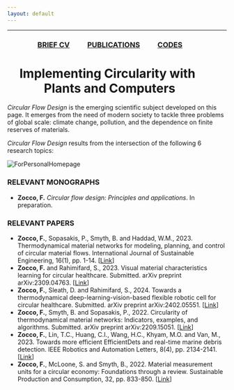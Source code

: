 ```yaml
---
layout: default
---
```


---

### &emsp;&emsp;&emsp;&emsp; [BRIEF CV](./Bio.html)  &emsp;&emsp;  [PUBLICATIONS](./Publications.html)  &emsp;&emsp;  [CODES](./Codes.html)  

# &emsp;Implementing Circularity with &emsp;&emsp;&emsp;Plants and Computers

_Circular_ _Flow_ _Design_ is the emerging scientific subject developed on this page. It emerges from the need of modern society to tackle three problems of global scale: climate change, pollution, and the dependence on finite reserves of materials.  

_Circular_ _Flow_ _Design_ results from the intersection of the following 6 research topics: 

![ForPersonalHomepage](https://github.com/fedezocco/fedezocco.github.io/assets/62107909/42f8ad07-7e93-4be2-98ce-ec5f951f8fa5)



### RELEVANT MONOGRAPHS
* **Zocco, F.** _Circular_ _flow_ _design:_ _Principles_ _and_ _applications_. In preparation.

### RELEVANT PAPERS
* **Zocco, F.**, Sopasakis, P., Smyth, B. and Haddad, W.M., 2023. Thermodynamical material networks for modeling, planning, and control of circular material flows. International Journal of Sustainable Engineering, 16(1), pp. 1-14. [[Link](https://www.tandfonline.com/doi/full/10.1080/19397038.2023.2209582)]
* **Zocco, F.** and Rahimifard, S., 2023. Visual material characteristics learning for circular healthcare. Submitted. arXiv preprint arXiv:2309.04763. [[Link](https://arxiv.org/abs/2309.04763v1)]
* **Zocco, F.**, Sleath, D. and Rahimifard, S., 2024. Towards a thermodynamical deep-learning-vision-based flexible robotic cell for circular healthcare. Submitted. arXiv preprint arXiv:2402.05551. [[Link](https://arxiv.org/abs/2402.05551)]
* **Zocco, F.**, Smyth, B. and Sopasakis, P., 2022. Circularity of thermodynamical material networks: Indicators, examples, and algorithms. Submitted. arXiv preprint arXiv:2209.15051. [[Link](https://arxiv.org/abs/2209.15051)]
* **Zocco, F.**, Lin, T.C., Huang, C.I., Wang, H.C., Khyam, M.O. and Van, M., 2023. Towards more efficient EfficientDets and real-time marine debris detection. IEEE Robotics and Automation Letters, 8(4), pp. 2134-2141. [[Link](https://ieeexplore.ieee.org/document/10044917)]
* **Zocco, F.**, McLoone, S. and Smyth, B., 2022. Material measurement units for a circular economy: Foundations through a review. Sustainable Production and Consumption, 32, pp. 833-850. [[Link](https://www.sciencedirect.com/science/article/pii/S2352550922001427)]
